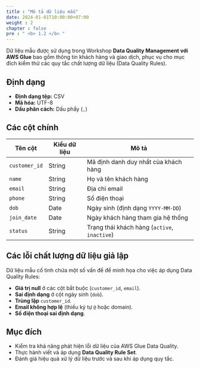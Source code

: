 ```yaml
---
title : "Mô tả dữ liệu mẫu"
date: 2024-01-01T10:00:00+07:00
weight : 2
chapter : false
pre : " <b> 1.2 </b> "
---
```


Dữ liệu mẫu được sử dụng trong Workshop **Data Quality Management với AWS Glue** bao gồm thông tin khách hàng và giao dịch, phục vụ cho mục đích kiểm thử các quy tắc chất lượng dữ liệu (Data Quality Rules).

## Định dạng
- **Định dạng tệp:** CSV
- **Mã hóa:** UTF-8
- **Dấu phân cách:** Dấu phẩy (`,`)

## Các cột chính
| Tên cột       | Kiểu dữ liệu | Mô tả |
|---------------|-------------|-------|
| `customer_id` | String      | Mã định danh duy nhất của khách hàng |
| `name`        | String      | Họ và tên khách hàng |
| `email`       | String      | Địa chỉ email |
| `phone`       | String      | Số điện thoại |
| `dob`         | Date        | Ngày sinh (định dạng `YYYY-MM-DD`) |
| `join_date`   | Date        | Ngày khách hàng tham gia hệ thống |
| `status`      | String      | Trạng thái khách hàng (`active`, `inactive`) |

## Các lỗi chất lượng dữ liệu giả lập
Dữ liệu mẫu cố tình chứa một số vấn đề để minh họa cho việc áp dụng Data Quality Rules:
- **Giá trị null** ở các cột bắt buộc (`customer_id`, `email`).
- **Sai định dạng** ở cột ngày sinh (`dob`).
- **Trùng lặp** `customer_id`.
- **Email không hợp lệ** (thiếu ký tự `@` hoặc domain).
- **Số điện thoại sai định dạng**.

## Mục đích
- Kiểm tra khả năng phát hiện lỗi dữ liệu của AWS Glue Data Quality.
- Thực hành viết và áp dụng **Data Quality Rule Set**.
- Đánh giá hiệu quả xử lý dữ liệu trước và sau khi áp dụng quy tắc.

